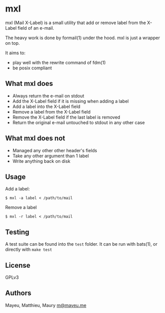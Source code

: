 # mxl

mxl (Mail X-Label) is a small utility that add or remove label from
the X-Label field of an e-mail.

The heavy work is done by formail(1) under the hood. mxl is just a wrapper on
top.

It aims to:
- play well with the rewrite command of fdm(1)
- be posix compliant

## What mxl does

- Always return the e-mail on stdout
- Add the X-Label field if it is missing when adding a label
- Add a label into the X-Label field
- Remove a label from the X-Label field
- Remove the X-Label field if the last label is removed
- Return the original e-mail untouched to stdout in any other case

## What mxl does not

- Managed any other other header's fields
- Take any other argument than 1 label
- Write anything back on disk

## Usage

Add a label:

    $ mxl -a label < /path/to/mail

Remove a label

    $ mxl -r label < /path/to/mail

## Testing

A test suite can be found into the `test` folder. It can be run with
bats(1), or directly with `make test`

## License

GPLv3

## Authors

Mayeu, Matthieu, Maury <m@mayeu.me>
